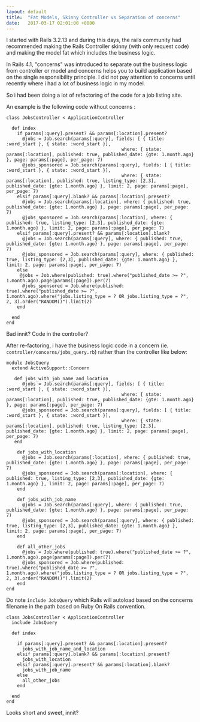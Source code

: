```yaml
---
layout: default
title:  "Fat Models, Skinny Controller vs Separation of concerns"
date:   2017-03-17 02:01:00 +0800
---
```

I started with Rails 3.2.13 and during this days, the rails community had recommended making the Rails Controller skinny (with only request code) and making the model fat which includes the business logic.

In Rails 4.1, "concerns" was introduced to separate out the business logic from controller or model and concerns helps you to build application based on the single responsibility principle. I did not pay attention to concerns until recently where i had a lot of business logic in my model.

So i had been doing a lot of refactoring of the code for a job listing site.

An example is the following code without concerns :
```
class JobsController < ApplicationController

  def index
    if params[:query].present? && params[:location].present?
      @jobs = Job.search(params[:query], fields: [ { title: :word_start }, { state: :word_start }],
                                           where: { state: params[:location], published: true, published_date: {gte: 1.month.ago} }, page: params[:page], per_page: 7)
      @jobs_sponsored = Job.search(params[:query], fields: [ { title: :word_start }, { state: :word_start }],
                                           where: { state: params[:location], published: true, listing_type: [2,3], published_date: {gte: 1.month.ago} }, limit: 2, page: params[:page], per_page: 7)
    elsif params[:query].blank? && params[:location].present?
      @jobs = Job.search(params[:location], where: { published: true, published_date: {gte: 1.month.ago} }, page: params[:page], per_page: 7)
      @jobs_sponsored = Job.search(params[:location], where: { published: true, listing_type: [2,3], published_date: {gte: 1.month.ago} }, limit: 2, page: params[:page], per_page: 7)
    elsif params[:query].present? && params[:location].blank?
      @jobs = Job.search(params[:query], where: { published: true, published_date: {gte: 1.month.ago} }, page: params[:page], per_page: 7)
      @jobs_sponsored = Job.search(params[:query], where: { published: true, listing_type: [2,3], published_date: {gte: 1.month.ago} }, limit: 2, page: params[:page], per_page: 7)
    else
     @jobs = Job.where(published: true).where("published_date >= ?", 1.month.ago).page(params[:page]).per(7)
      @jobs_sponsored = Job.where(published: true).where("published_date >= ?", 1.month.ago).where("jobs.listing_type = ? OR jobs.listing_type = ?", 2, 3).order("RANDOM()").limit(2)
    end

  end
end
```
Bad innit? Code in the controller?

After re-factoring, i have the business logic code in a concern (ie. `controller/concerns/jobs_query.rb`) rather than the controller like below:
```
module JobsQuery
  extend ActiveSupport::Concern

   def jobs_with_job_name_and_location
      @jobs = Job.search(params[:query], fields: [ { title: :word_start }, { state: :word_start }],
                                           where: { state: params[:location], published: true, published_date: {gte: 1.month.ago} }, page: params[:page], per_page: 7)
      @jobs_sponsored = Job.search(params[:query], fields: [ { title: :word_start }, { state: :word_start }],
                                           where: { state: params[:location], published: true, listing_type: [2,3], published_date: {gte: 1.month.ago} }, limit: 2, page: params[:page], per_page: 7)
   end

    def jobs_with_location
      @jobs = Job.search(params[:location], where: { published: true, published_date: {gte: 1.month.ago} }, page: params[:page], per_page: 7)
      @jobs_sponsored = Job.search(params[:location], where: { published: true, listing_type: [2,3], published_date: {gte: 1.month.ago} }, limit: 2, page: params[:page], per_page: 7)
    end

    def jobs_with_job_name
      @jobs = Job.search(params[:query], where: { published: true, published_date: {gte: 1.month.ago} }, page: params[:page], per_page: 7)
      @jobs_sponsored = Job.search(params[:query], where: { published: true, listing_type: [2,3], published_date: {gte: 1.month.ago} }, limit: 2, page: params[:page], per_page: 7)
    end

    def all_other_jobs
      @jobs = Job.where(published: true).where("published_date >= ?", 1.month.ago).page(params[:page]).per(7)
      @jobs_sponsored = Job.where(published: true).where("published_date >= ?", 1.month.ago).where("jobs.listing_type = ? OR jobs.listing_type = ?", 2, 3).order("RANDOM()").limit(2)
    end
end

```

Do note `include JobsQuery` which Rails will autoload based on the concerns filename in the path based on Ruby On Rails convention.

```
class JobsController < ApplicationController
  include JobsQuery

  def index

    if params[:query].present? && params[:location].present?
      jobs_with_job_name_and_location
    elsif params[:query].blank? && params[:location].present?
      jobs_with_location
    elsif params[:query].present? && params[:location].blank?
      jobs_with_job_name
    else
      all_other_jobs
    end

  end
end
```

Looks short and sweet, innit?
